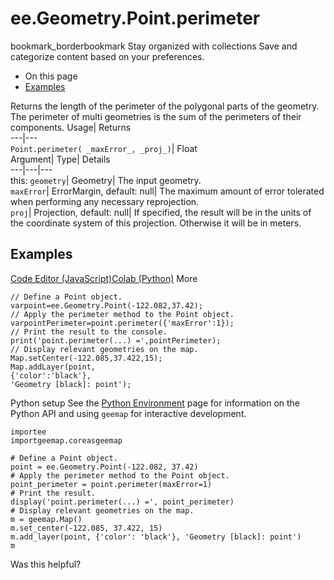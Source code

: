  
#  ee.Geometry.Point.perimeter 
bookmark_borderbookmark Stay organized with collections  Save and categorize content based on your preferences.
  * On this page
  * [Examples](https://developers.google.com/earth-engine/apidocs/ee-geometry-point-perimeter#examples)


Returns the length of the perimeter of the polygonal parts of the geometry. The perimeter of multi geometries is the sum of the perimeters of their components. 
Usage| Returns  
---|---  
`Point.perimeter( _maxError_, _proj_)`| Float  
Argument| Type| Details  
---|---|---  
this: `geometry`| Geometry| The input geometry.  
`maxError`| ErrorMargin, default: null| The maximum amount of error tolerated when performing any necessary reprojection.  
`proj`| Projection, default: null| If specified, the result will be in the units of the coordinate system of this projection. Otherwise it will be in meters.  
## Examples
[Code Editor (JavaScript)](https://developers.google.com/earth-engine/apidocs/ee-geometry-point-perimeter#code-editor-javascript-sample)[Colab (Python)](https://developers.google.com/earth-engine/apidocs/ee-geometry-point-perimeter#colab-python-sample) More
```
// Define a Point object.
varpoint=ee.Geometry.Point(-122.082,37.42);
// Apply the perimeter method to the Point object.
varpointPerimeter=point.perimeter({'maxError':1});
// Print the result to the console.
print('point.perimeter(...) =',pointPerimeter);
// Display relevant geometries on the map.
Map.setCenter(-122.085,37.422,15);
Map.addLayer(point,
{'color':'black'},
'Geometry [black]: point');
```
Python setup
See the [ Python Environment](https://developers.google.com/earth-engine/guides/python_install) page for information on the Python API and using `geemap` for interactive development.
```
importee
importgeemap.coreasgeemap
```
```
# Define a Point object.
point = ee.Geometry.Point(-122.082, 37.42)
# Apply the perimeter method to the Point object.
point_perimeter = point.perimeter(maxError=1)
# Print the result.
display('point.perimeter(...) =', point_perimeter)
# Display relevant geometries on the map.
m = geemap.Map()
m.set_center(-122.085, 37.422, 15)
m.add_layer(point, {'color': 'black'}, 'Geometry [black]: point')
m
```

Was this helpful?
